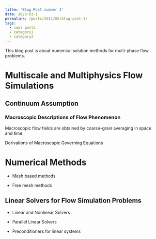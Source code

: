 ```yaml
---
title: 'Blog Post number 1'
date: 2023-03-1
permalink: /posts/2012/08/blog-post-1/
tags:
  - cool posts
  - category1
  - category2
---
```


This blog post is about numerical solution methods for multi-phase flow problems.


Multiscale and Multiphysics Flow Simulations
======
## Continuum Assumption

### Macroscopic Descriptions of Flow Phenomenon

Macroscopic flow fields are obtained by coarse-grain averaging in space and time.

Derivations of Macroscopic Governing Equations


Numerical Methods
======
- Mesh based methods

- Free mesh methods  


Linear Solvers for Flow Simulation Problems
------
- Linear and Nonlinear Solvers

- Parallel Linear Solvers

- Preconditioners for linear systems

